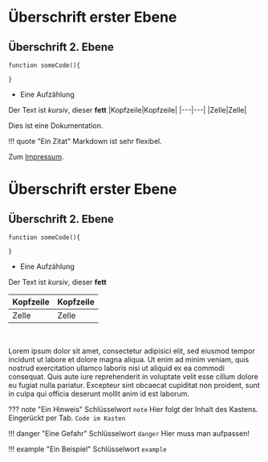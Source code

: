 # Überschrift erster Ebene
## Überschrift 2. Ebene
```
function someCode(){

}
```
* Eine Aufzählung

Der Text ist *kursiv*, dieser **fett**
​
|Kopfzeile|Kopfzeile|
|---|---|
|Zelle|Zelle|

Dies ist eine Dokumentation.

!!! quote "Ein Zitat"
    Markdown ist sehr flexibel.

Zum [Impressum](impressum/impressum.md).
​
​
# Überschrift erster Ebene

## Überschrift 2. Ebene
```
function someCode(){

}
```

* Eine Aufzählung

Der Text ist *kursiv*, dieser **fett**

|Kopfzeile|Kopfzeile|
|---|---|
|Zelle|Zelle|
​

Lorem ipsum dolor sit amet, consectetur adipisici elit, sed eiusmod tempor incidunt ut labore et dolore magna aliqua. Ut enim ad minim veniam, quis nostrud exercitation ullamco laboris nisi ut aliquid ex ea commodi consequat. Quis aute iure reprehenderit in voluptate velit esse cillum dolore eu fugiat nulla pariatur. Excepteur sint obcaecat cupiditat non proident, sunt in culpa qui officia deserunt mollit anim id est laborum.

??? note "Ein Hinweis"
    Schlüsselwort `note`
    Hier folgt der Inhalt des Kastens.
    Eingerückt per Tab.
    ```
    Code im Kasten
    ```

!!! danger "Eine Gefahr"
    Schlüsselwort `danger`
    Hier muss man aufpassen!

!!! example "Ein Beispiel"
    Schlüsselwort `example`



